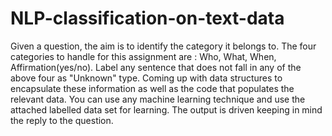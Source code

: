 # NLP-classification-on-text-data
Given a question, the aim is to identify the category it belongs to. The four categories to handle for this assignment are : Who, What, When, Affirmation(yes/no).
Label any sentence that does not fall in any of the above four as "Unknown" type.
Coming up with data structures to encapsulate these information as well as the code that populates the relevant data. You can use any machine learning technique and use the attached labelled data set for learning. The output is driven keeping in mind the reply to the question.
